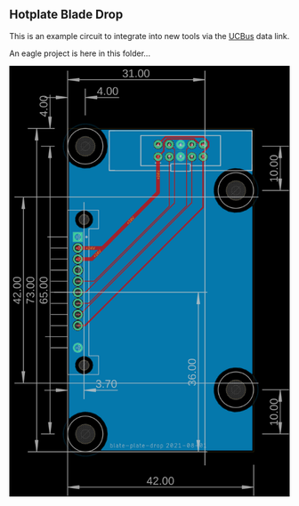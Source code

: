 ## Hotplate Blade Drop 

This is an example circuit to integrate into new tools via the [UCBus](https://gitlab.cba.mit.edu/jakeread/ucbus) data link. 

An eagle project is here in this folder... 

![route](../../log/images/2021-08-01_blade-plate-10p-drop-routed.png) 